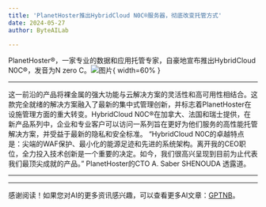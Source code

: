 ```yaml
---
title: 'PlanetHoster推出HybridCloud N0C®服务器，彻底改变托管方式'
date: 2024-05-27
author: ByteAILab

---
```


PlanetHoster®，一家专业的数据和应用托管专家，自豪地宣布推出HybridCloud N0C®，发音为N zero C。![图片](https://ai-techpark.com/wp-content/uploads/2024/05/PlanetHoster-960x540.jpg){ width=60% }

---
这一前沿的产品将裸金属的强大功能与云解决方案的灵活性和高可用性相结合。这款完全就绪的解决方案融入了最新的集中式管理创新，并标志着PlanetHoster在设施管理方面的重大转变。HybridCloud N0C®在加拿大、法国和瑞士提供，在新产品系列中，企业和专业客户可以访问一系列旨在更好为他们服务的高性能托管解决方案，并受益于最新的隐私和安全标准。
“HybridCloud N0C的卓越特点是：尖端的WAF保护、最小化的能源足迹和先进的系统架构。离开我的CEO职位，全力投入技术创新是一个重要的决定。如今，我们很高兴呈现到目前为止代表我们最顶尖成就的产品。” PlanetHoster的CTO A. Saber SHENOUDA 透露道。


---
---
感谢阅读！如果您对AI的更多资讯感兴趣，可以查看更多AI文章：[GPTNB](https://gptnb.com)。